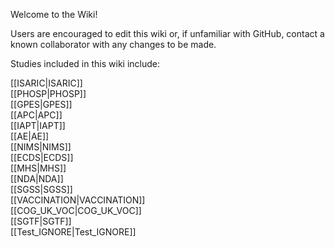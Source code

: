 Welcome to the Wiki!

Users are encouraged to edit this wiki or, if unfamiliar with GitHub, contact a known collaborator with any changes to be made.

Studies included in this wiki include:
<summary>[[ISARIC|ISARIC]]</summary>
<summary>[[PHOSP|PHOSP]]</summary>
<summary>[[GPES|GPES]]</summary>
<summary>[[APC|APC]]</summary>
<summary>[[IAPT|IAPT]]</summary>
<summary>[[AE|AE]]</summary>
<summary>[[NIMS|NIMS]]</summary>
<summary>[[ECDS|ECDS]]</summary>
<summary>[[MHS|MHS]]</summary>
<summary>[[NDA|NDA]]</summary>
<summary>[[SGSS|SGSS]]</summary>
<summary>[[VACCINATION|VACCINATION]]</summary>
<summary>[[COG_UK_VOC|COG_UK_VOC]]</summary>
<summary>[[SGTF|SGTF]]</summary>
<summary>[[Test_IGNORE|Test_IGNORE]]</summary>
